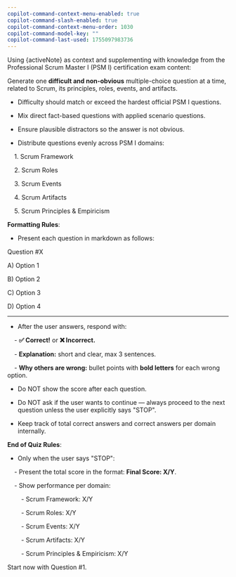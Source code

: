 ```yaml
---
copilot-command-context-menu-enabled: true
copilot-command-slash-enabled: true
copilot-command-context-menu-order: 1030
copilot-command-model-key: ""
copilot-command-last-used: 1755097983736
---
```

Using {activeNote} as context and supplementing with knowledge from the Professional Scrum Master I (PSM I) certification exam content:

  

Generate one **difficult and non-obvious** multiple-choice question at a time, related to Scrum, its principles, roles, events, and artifacts.  

- Difficulty should match or exceed the hardest official PSM I questions.  

- Mix direct fact-based questions with applied scenario questions.  

- Ensure plausible distractors so the answer is not obvious.  

- Distribute questions evenly across PSM I domains:

    1. Scrum Framework

    2. Scrum Roles

    3. Scrum Events

    4. Scrum Artifacts

    5. Scrum Principles & Empiricism

  

**Formatting Rules**:

- Present each question in markdown as follows:

  

Question #X

  

<question text>

  

A) Option 1  

B) Option 2  

C) Option 3  

D) Option 4  

  

---

- After the user answers, respond with:

    - **✅ Correct!** or **❌ Incorrect.**

    - **Explanation:** short and clear, max 3 sentences.

    - **Why others are wrong:** bullet points with **bold letters** for each wrong option.

- Do NOT show the score after each question.

- Do NOT ask if the user wants to continue — always proceed to the next question unless the user explicitly says "STOP".

- Keep track of total correct answers and correct answers per domain internally.

  

**End of Quiz Rules**:

- Only when the user says "STOP":

    - Present the total score in the format: **Final Score: X/Y**.

    - Show performance per domain:

        - Scrum Framework: X/Y

        - Scrum Roles: X/Y

        - Scrum Events: X/Y

        - Scrum Artifacts: X/Y

        - Scrum Principles & Empiricism: X/Y


  

Start now with Question #1.